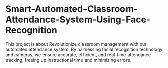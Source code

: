 # Smart-Automated-Classroom-Attendance-System-Using-Face-Recognition
This project is about Revolutionize classroom management with our automated attendance system. By harnessing facial recognition technology and cameras, we ensure accurate, efficient, and real-time attendance tracking, freeing up instructional time and minimizing errors.
